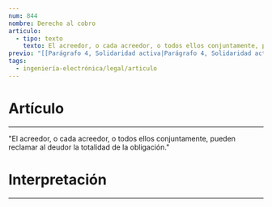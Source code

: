 ```yaml
---
num: 844
nombre: Derecho al cobro
articulo:
  - tipo: texto
    texto: El acreedor, o cada acreedor, o todos ellos conjuntamente, pueden reclamar al deudor la totalidad de la obligación.
previo: "[[Parágrafo 4, Solidaridad activa|Parágrafo 4, Solidaridad activa]]"
tags:
  - ingeniería-electrónica/legal/articulo
---
```

# Artículo
---
"El acreedor, o cada acreedor, o todos ellos conjuntamente, pueden reclamar al deudor la totalidad de la obligación."

# Interpretación
---
